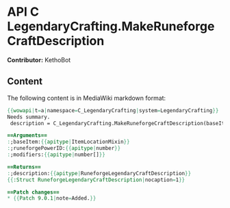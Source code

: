 # API C LegendaryCrafting.MakeRuneforgeCraftDescription

**Contributor:** KethoBot

## Content

The following content is in MediaWiki markdown format:

```mediawiki
{{wowapi|t=a|namespace=C_LegendaryCrafting|system=LegendaryCrafting}}
Needs summary.
 description = C_LegendaryCrafting.MakeRuneforgeCraftDescription(baseItem, runeforgePowerID, modifiers)

==Arguments==
:;baseItem:{{apitype|ItemLocationMixin}}
:;runeforgePowerID:{{apitype|number}}
:;modifiers:{{apitype|number[]}}

==Returns==
:;description:{{apitype|RuneforgeLegendaryCraftDescription}}
{{:Struct RuneforgeLegendaryCraftDescription|nocaption=1}}

==Patch changes==
* {{Patch 9.0.1|note=Added.}}
```